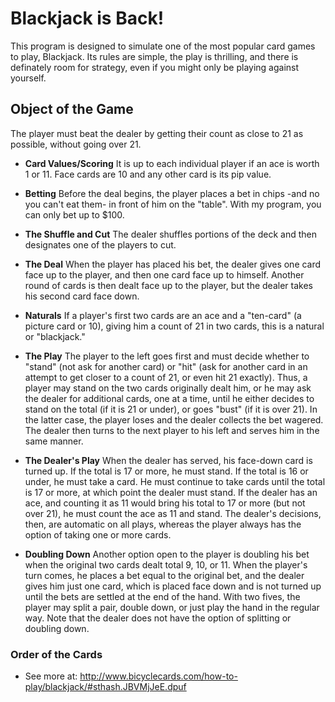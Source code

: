 # Blackjack is Back!
This program is designed to simulate one of the most popular card games to play, Blackjack. 
Its rules are simple, the play is thrilling, and there is definately room for strategy, even if you might only be playing against yourself.

## Object of the Game
The player must beat the dealer by getting their count as close to 21 as possible, without going over 21. 

- **Card Values/Scoring**
It is up to each individual player if an ace is worth 1 or 11. Face cards are 10 and any other card is its pip value.

- **Betting**
Before the deal begins, the player places a bet in chips -and no you can't eat them- in front of him on the "table". With my program, you can only bet up to $100. 

- **The Shuffle and Cut**
The dealer shuffles portions of the deck and then designates one of the players to cut.

- **The Deal**
When the player has placed his bet, the dealer gives one card face up to the player, and then one card face up to himself. Another round of cards is then dealt face up to the player, but the dealer takes his second card face down. 

- **Naturals**
If a player's first two cards are an ace and a "ten-card" (a picture card or 10), giving him a count of 21 in two cards, this is a natural or "blackjack." 

- **The Play**
The player to the left goes first and must decide whether to "stand" (not ask for another card) or "hit" (ask for another card in an attempt to get closer to a count of 21, or even hit 21 exactly). Thus, a player may stand on the two cards originally dealt him, or he may ask the dealer for additional cards, one at a time, until he either decides to stand on the total (if it is 21 or under), or goes "bust" (if it is over 21). In the latter case, the player loses and the dealer collects the bet wagered. The dealer then turns to the next player to his left and serves him in the same manner.

- **The Dealer's Play**
When the dealer has served, his face-down card is turned up. If the total is 17 or more, he must stand. If the total is 16 or under, he must take a card. He must continue to take cards until the total is 17 or more, at which point the dealer must stand. If the dealer has an ace, and counting it as 11 would bring his total to 17 or more (but not over 21), he must count the ace as 11 and stand. The dealer's decisions, then, are automatic on all plays, whereas the player always has the option of taking one or more cards.

- **Doubling Down**
Another option open to the player is doubling his bet when the original two cards dealt total 9, 10, or 11. When the player's turn comes, he places a bet equal to the original bet, and the dealer gives him just one card, which is placed face down and is not turned up until the bets are settled at the end of the hand. With two fives, the player may split a pair, double down, or just play the hand in the regular way. Note that the dealer does not have the option of splitting or doubling down.

### Order of the Cards


- See more at: http://www.bicyclecards.com/how-to-play/blackjack/#sthash.JBVMjJeE.dpuf
